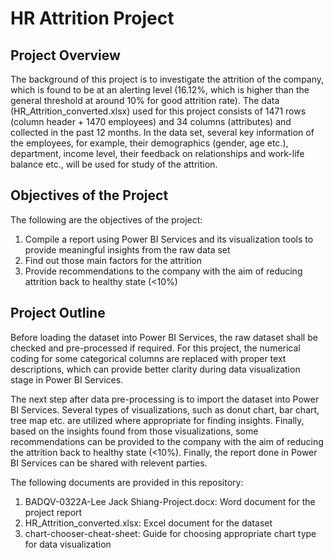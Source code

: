# HR Attrition Project

## Project Overview
The background of this project is to investigate the attrition of the company, which is found to be at an alerting level (16.12%, which is higher than the general threshold at around 10% for good attrition rate). The data (HR_Attrition_converted.xlsx) used for this project consists of 1471 rows (column header + 1470 employees) and 34 columns (attributes) and collected in the past 12 months. In the data set, several key information of the employees, for example, their demographics (gender, age etc.), department, income level, their feedback on relationships and work-life balance etc., will be used for study of the attrition.

## Objectives of the Project
The following are the objectives of the project:
   1. Compile a report using Power BI Services and its visualization tools to provide meaningful insights from the raw data set
   2. Find out those main factors for the attrition
   3. Provide recommendations to the company with the aim of reducing attrition back to healthy state (<10%)

## Project Outline
Before loading the dataset into Power BI Services, the raw dataset shall be checked and pre-processed if required. For this project, the numerical coding for some categorical columns are replaced with proper text descriptions, which can provide better clarity during data visualization stage in Power BI Services.

The next step after data pre-processing is to import the dataset into Power BI Services. Several types of visualizations, such as donut chart, bar chart, tree map etc. are utilized where appropriate for finding insights. Finally, based on the insights found from those visualizations, some recommendations can be provided to the company with the aim of reducing the attrition back to healthy state (<10%). Finally, the report done in Power BI Services can be shared with relevent parties.

The following documents are provided in this repository:
   1. BADQV-0322A-Lee Jack Shiang-Project.docx: Word document for the project report
   2. HR_Attrition_converted.xlsx: Excel document for the dataset
   3.	chart-chooser-cheat-sheet: Guide for choosing appropriate chart type for data visualization
